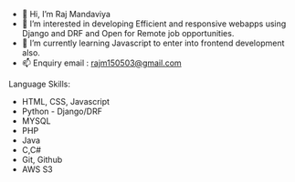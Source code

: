 - 👋 Hi, I’m Raj Mandaviya
- 👀 I’m interested in developing Efficient and responsive webapps using Django and DRF and Open for Remote job opportunities.
- 🌱 I’m currently learning Javascript to enter into frontend development also.
- 📫 Enquiry email : rajm150503@gmail.com

Language Skills:
  - HTML, CSS, Javascript   
  - Python - Django/DRF   
  - MYSQL   
  - PHP   
  - Java    
  - C,C#    
  - Git, Github   
  - AWS S3
